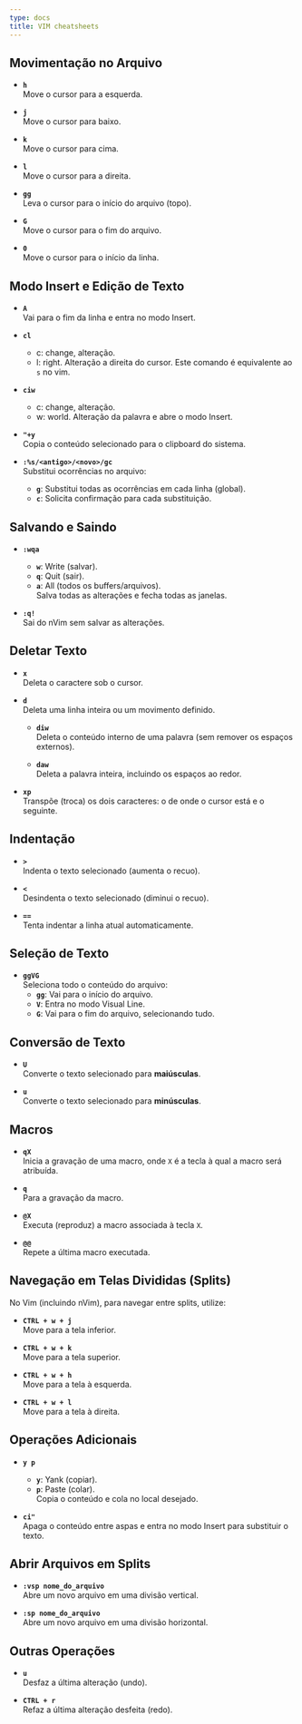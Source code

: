 ```yaml
---
type: docs
title: VIM cheatsheets
---
```


## Movimentação no Arquivo

- **`h`**  
  Move o cursor para a esquerda.

- **`j`**  
  Move o cursor para baixo.

- **`k`**  
  Move o cursor para cima.

- **`l`**  
  Move o cursor para a direita.

- **`gg`**  
  Leva o cursor para o início do arquivo (topo).

- **`G`**  
  Move o cursor para o fim do arquivo.

- **`0`**  
  Move o cursor para o início da linha.


## Modo Insert e Edição de Texto

- **`A`**  
  Vai para o fim da linha e entra no modo Insert.

- **`cl`**
  - c: change, alteração.
  - l: right.
  Alteração a direita do cursor. Este comando é equivalente ao `s` no vim.

- **`ciw`**
  - c: change, alteração.
  - w: world.
  Alteração da palavra e abre o modo Insert.

<script src="https://asciinema.org/a/BAu8W00QriAID9gvsbE9K3ZrV.js" id="asciicast-BAu8W00QriAID9gvsbE9K3ZrV" async="true"></script> 

- **`"+y`**  
  Copia o conteúdo selecionado para o clipboard do sistema.

- **`:%s/<antigo>/<novo>/gc`**  
  Substitui ocorrências no arquivo:  
  - **`g`**: Substitui todas as ocorrências em cada linha (global).  
  - **`c`**: Solicita confirmação para cada substituição.

<script src="https://asciinema.org/a/0HRGw4n6tHFKo4mnD8PepdmeP.js" id="asciicast-0HRGw4n6tHFKo4mnD8PepdmeP" async="true"></script>

## Salvando e Saindo

- **`:wqa`**  
  - **`w`**: Write (salvar).  
  - **`q`**: Quit (sair).  
  - **`a`**: All (todos os buffers/arquivos).  
  Salva todas as alterações e fecha todas as janelas.

- **`:q!`**  
  Sai do nVim sem salvar as alterações.


## Deletar Texto

- **`x`**  
  Deleta o caractere sob o cursor.

- **`d`**  
  Deleta uma linha inteira ou um movimento definido.

  - **`diw`**  
    Deleta o conteúdo interno de uma palavra (sem remover os espaços externos).

  - **`daw`**  
    Deleta a palavra inteira, incluindo os espaços ao redor.

- **`xp`**  
  Transpõe (troca) os dois caracteres: o de onde o cursor está e o seguinte.


## Indentação

- **`>`**  
  Indenta o texto selecionado (aumenta o recuo).

- **`<`**  
  Desindenta o texto selecionado (diminui o recuo).

- **`==`**  
  Tenta indentar a linha atual automaticamente.


## Seleção de Texto

- **`ggVG`**  
  Seleciona todo o conteúdo do arquivo:  
  - **`gg`**: Vai para o início do arquivo.  
  - **`V`**: Entra no modo Visual Line.  
  - **`G`**: Vai para o fim do arquivo, selecionando tudo.


## Conversão de Texto

- **`U`**  
  Converte o texto selecionado para **maiúsculas**.

- **`u`**  
  Converte o texto selecionado para **minúsculas**.


## Macros

- **`qX`**  
  Inicia a gravação de uma macro, onde `X` é a tecla à qual a macro será atribuída.

- **`q`**  
  Para a gravação da macro.

- **`@X`**  
  Executa (reproduz) a macro associada à tecla `X`.

- **`@@`**  
  Repete a última macro executada.


## Navegação em Telas Divididas (Splits)

No Vim (incluindo nVim), para navegar entre splits, utilize:

- **`CTRL + w + j`**  
  Move para a tela inferior.

- **`CTRL + w + k`**  
  Move para a tela superior.

- **`CTRL + w + h`**  
  Move para a tela à esquerda.

- **`CTRL + w + l`**  
  Move para a tela à direita.


## Operações Adicionais

- **`y p`**  
  - **`y`**: Yank (copiar).  
  - **`p`**: Paste (colar).  
  Copia o conteúdo e cola no local desejado.

- **`ci"`**  
  Apaga o conteúdo entre aspas e entra no modo Insert para substituir o texto.


## Abrir Arquivos em Splits

- **`:vsp nome_do_arquivo`**  
  Abre um novo arquivo em uma divisão vertical.

- **`:sp nome_do_arquivo`**  
  Abre um novo arquivo em uma divisão horizontal.


## Outras Operações

- **`u`**  
  Desfaz a última alteração (undo).

- **`CTRL + r`**  
  Refaz a última alteração desfeita (redo).
